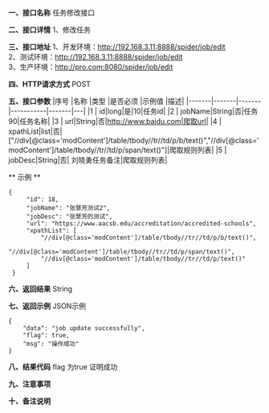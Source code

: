 **一、接口名称**
任务修改接口  

**二、接口详情**
1、修改任务  

**三、接口地址**
1、开发环境：http://192.168.3.11:8888/spider/job/edit  
2、测试环境：http://192.168.3.11:8888/spider/job/edit  
3、生产环境：http://pro.com:8080/spider/job/edit  

**四、HTTP请求方式**
POST

**五、接口参数**
|序号	|名称	|类型	|是否必须	|示例值	|描述|
|-------|-------|-------|-----------|-------|---|
|1      | id|long|是|10|任务id|
|2      | jobName|String|否|任务90|任务名称|
|3      | url|String|否|http://www.baidu.com|爬取url|
|4      | xpathList|list|否|["//div[@class='modContent']/table/tbody//tr//td/p/b/text()","//div[@class='modContent']/table/tbody//tr//td/p/span/text()"]|爬取规则列表|
|5      | jobDesc|String|否| 刘晓勇任务备注|爬取规则列表|


** 示例 **

    {
         "id": 18,
         "jobName": "张慧芳测试2",
         "jobDesc": "张慧芳的测试",
         "url": "https://www.aacsb.edu/accreditation/accredited-schools",
         "xpathList": [
             "//div[@class='modContent']/table/tbody//tr//td/p/b/text()",
             "//div[@class='modContent']/table/tbody//tr//td/p/span/text()",
             "//div[@class='modContent']/table/tbody//tr//td/p/text()"
         ]
     }


**六、返回结果**
String

**七、返回示例**
JSON示例  

  
    {
        "data": "job update successfully",
        "flag": true,
        "msg": "操作成功"
    }

**八、结果代码**
flag 为true 证明成功

**九、注意事项**

**十、备注说明**
